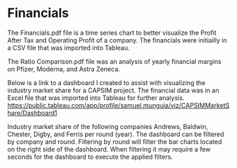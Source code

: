 # Financials
The Financials.pdf file is a time series chart to better visualize the Profit After Tax and Operating Profit of a company. The financials were initiailly in a CSV file that was imported into Tableau.

The Ratio Comparison.pdf file was an analysis of yearly financial margins on Pfizer, Moderna, and Astra Zeneca.

Below is a link to a dashboard I created to assist with visualizing the industry market share for a CAPSIM project. The financial data was in an Excel file that was imported into Tableau for further analysis.
https://public.tableau.com/app/profile/samuel.munguia/viz/CAPSIMMarketShare/Dashboard1

Industry market share of the following companies Andrews, Baldwin, Chester, Digby, and Ferris per round (year). 
The dashboard can be filtered by company and round. Filtering by round will filter the bar charts located on the right side of the dashboard. When filtering it may require a few seconds for the dashboard to execute the applied filters.
